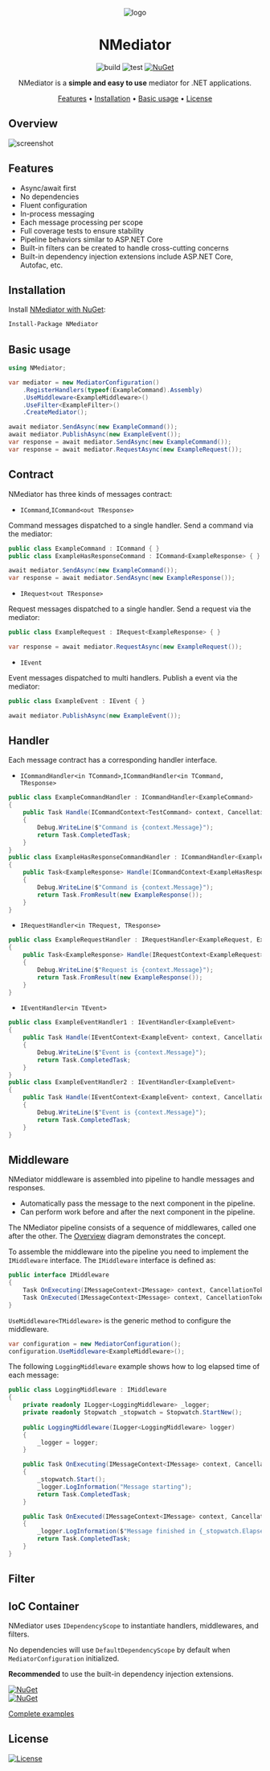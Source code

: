 <div align="center">

<p>

![logo][project-logo]

# NMediator

![build](https://github.com/ppXD/NMediator/workflows/build/badge.svg)
![test](https://github.com/ppXD/NMediator/workflows/test/badge.svg)
[![NuGet](https://img.shields.io/nuget/vpre/nmediator.svg)](https://www.nuget.org/packages/NMediator)

NMediator is a **simple and easy to use** mediator for .NET applications.

[Features](#features) •
[Installation](#installation) •
[Basic usage](#basic-usage) •
[License](#license)

</div>

## Overview
![screenshot][overview-screenshot]

## Features
- Async/await first
- No dependencies
- Fluent configuration
- In-process messaging
- Each message processing per scope
- Full coverage tests to ensure stability
- Pipeline behaviors similar to ASP.NET Core
- Built-in filters can be created to handle cross-cutting concerns
- Built-in dependency injection extensions include ASP.NET Core, Autofac, etc.

## Installation
Install [NMediator with NuGet](https://www.nuget.org/packages/NMediator):
```bash
Install-Package NMediator
```

## Basic usage
```csharp
using NMediator;

var mediator = new MediatorConfiguration()
    .RegisterHandlers(typeof(ExampleCommand).Assembly)
    .UseMiddleware<ExampleMiddleware>()
    .UseFilter<ExampleFilter>()
    .CreateMediator();

await mediator.SendAsync(new ExampleCommand());
await mediator.PublishAsync(new ExampleEvent());
var response = await mediator.SendAsync(new ExampleCommand());
var response = await mediator.RequestAsync(new ExampleRequest());
```

## Contract
NMediator has three kinds of messages contract:
- `ICommand`,`ICommand<out TResponse>` 

Command messages dispatched to a single handler. Send a command via the mediator:
```csharp
public class ExampleCommand : ICommand { }
public class ExampleHasResponseCommand : ICommand<ExampleResponse> { }

await mediator.SendAsync(new ExampleCommand());
var response = await mediator.SendAsync(new ExampleResponse());
```

- `IRequest<out TResponse>`

Request messages dispatched to a single handler. Send a request via the mediator:
```csharp
public class ExampleRequest : IRequest<ExampleResponse> { }

var response = await mediator.RequestAsync(new ExampleRequest());
```

- `IEvent`

Event messages dispatched to multi handlers. Publish a event via the mediator:
```csharp
public class ExampleEvent : IEvent { }

await mediator.PublishAsync(new ExampleEvent());
```

## Handler
Each message contract has a corresponding handler interface.
- `ICommandHandler<in TCommand>`,`ICommandHandler<in TCommand, TResponse>`
```csharp
public class ExampleCommandHandler : ICommandHandler<ExampleCommand> 
{
    public Task Handle(ICommandContext<TestCommand> context, CancellationToken cancellationToken)
    {
        Debug.WriteLine($"Command is {context.Message}");
        return Task.CompletedTask;
    }
}
public class ExampleHasResponseCommandHandler : ICommandHandler<ExampleHasResponseCommand, ExampleResponse>
{
    public Task<ExampleResponse> Handle(ICommandContext<ExampleHasResponseCommand> context, CancellationToken cancellationToken)
    {
        Debug.WriteLine($"Command is {context.Message}");
        return Task.FromResult(new ExampleResponse());
    }
}
```
- `IRequestHandler<in TRequest, TResponse>`
```csharp
public class ExampleRequestHandler : IRequestHandler<ExampleRequest, ExampleResponse>
{
    public Task<ExampleResponse> Handle(IRequestContext<ExampleRequest> context, CancellationToken cancellationToken)
    {
        Debug.WriteLine($"Request is {context.Message}");
        return Task.FromResult(new ExampleResponse());
    }
}
```
- `IEventHandler<in TEvent>`
```csharp
public class ExampleEventHandler1 : IEventHandler<ExampleEvent> 
{
    public Task Handle(IEventContext<ExampleEvent> context, CancellationToken cancellationToken)
    {
        Debug.WriteLine($"Event is {context.Message}");
        return Task.CompletedTask;
    }
}
public class ExampleEventHandler2 : IEventHandler<ExampleEvent> 
{
    public Task Handle(IEventContext<ExampleEvent> context, CancellationToken cancellationToken)
    {
        Debug.WriteLine($"Event is {context.Message}");
        return Task.CompletedTask;
    }
}
```

## Middleware

NMediator middleware is assembled into pipeline to handle messages and responses.
- Automatically pass the message to the next component in the pipeline.
- Can perform work before and after the next component in the pipeline.

The NMediator pipeline consists of a sequence of middlewares, called one after the other. 
The [Overview](#overview) diagram demonstrates the concept.

To assemble the middleware into the pipeline you need to implement the `IMiddleware` interface.
The `IMiddleware` interface is defined as:
```csharp
public interface IMiddleware
{
    Task OnExecuting(IMessageContext<IMessage> context, CancellationToken cancellationToken);
    Task OnExecuted(IMessageContext<IMessage> context, CancellationToken cancellationToken);
}
```
`UseMiddleware<TMiddleware>` is the generic method to configure the middleware.
```csharp
var configuration = new MediatorConfiguration();
configuration.UseMiddleware<ExampleMiddleware>();
```

The following `LoggingMiddleware` example shows how to log elapsed time of each message:
```csharp
public class LoggingMiddleware : IMiddleware
{
    private readonly ILogger<LoggingMiddleware> _logger;
    private readonly Stopwatch _stopwatch = Stopwatch.StartNew();
    
    public LoggingMiddleware(ILogger<LoggingMiddleware> logger)
    {
        _logger = logger;
    }

    public Task OnExecuting(IMessageContext<IMessage> context, CancellationToken cancellationToken = default)
    {
        _stopwatch.Start();
        _logger.LogInformation("Message starting");
        return Task.CompletedTask;
    }

    public Task OnExecuted(IMessageContext<IMessage> context, CancellationToken cancellationToken = default)
    {
        _logger.LogInformation($"Message finished in {_stopwatch.ElapsedMilliseconds}ms");
        return Task.CompletedTask;
    }
}
```

## Filter

## IoC Container

NMediator uses `IDependencyScope` to instantiate handlers, middlewares, and filters.

No dependencies will use `DefaultDependencyScope` by default when `MediatorConfiguration` initialized.

**Recommended** to use the built-in dependency injection extensions.

[![NuGet](https://img.shields.io/badge/NMediator.Extensions-Autofac-brightgreen)](https://www.nuget.org/packages/NMediator.Extensions.Autofac)  
[![NuGet](https://img.shields.io/badge/NMediator.Extensions-Microsoft.DependencyInjection-brightgreen)](https://www.nuget.org/packages/NMediator.Extensions.Microsoft.DependencyInjection)

[Complete examples][project-examples]

## License
[![License](https://img.shields.io/badge/License-Apache_2.0-blue.svg)](https://opensource.org/licenses/Apache-2.0)

[project-examples]: examples
[project-logo]: assets/logos/logo.png
[overview-screenshot]: assets/sceenshots/overview.png